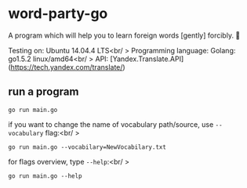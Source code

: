 # word-party-go
A program which will help you to learn foreign words [gently] forcibly. :new_moon_with_face:

Testing on: Ubuntu 14.04.4 LTS<br/ >
Programming language: Golang: go1.5.2 linux/amd64<br/ >
API: [Yandex.Translate.API] (https://tech.yandex.com/translate/)

## run a program
```
go run main.go
```
if you want to change the name of vocabulary path/source, use `--vocabulary` flag:<br/ >
```
go run main.go --vocabilary=NewVocabilary.txt
```
for flags overview, type `--help`:<br/ >
```
go run main.go --help
```
